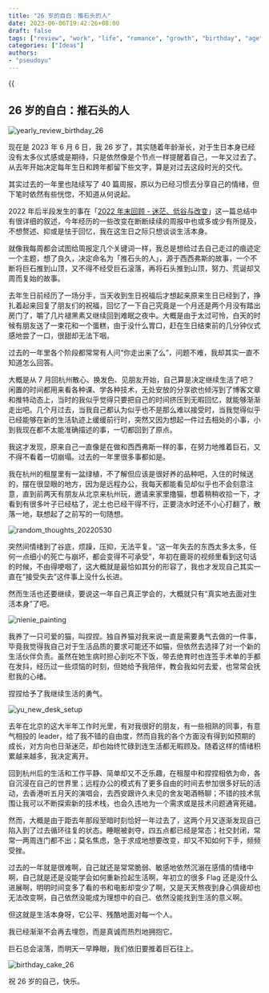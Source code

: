 ```yaml
---
title: "26 岁的自白：推石头的人"
date: 2023-06-06T19:42:26+08:00
draft: false
tags: ["review", "work", "life", "romance", "growth", "birthday", "age"]
categories: ["Ideas"]
authors:
- "pseudoyu"
---
```


{{<audio src="audios/here_after_us.mp3" caption="《后来的我们 - 五月天》" >}}

## 26 岁的自白：推石头的人

![yearly_review_birthday_26](https://image.pseudoyu.com/images/yearly_review_birthday_26.png)

现在是 2023 年 6 月 6 日，我 26 岁了，其实随着年龄渐长，对于生日本身已经没有太多仪式感或是期待，只是依然像是个节点一样提醒着自己，一年又过去了。从去年开始决定每年生日和跨年都留下些文字，算是对过去这段时光的交代。

其实过去的一年里也陆续写了 40 篇周报，原以为已经习惯去分享自己的情绪，但下笔时依然有些恍惚，不知道从何说起。

2022 年后半段发生的事在「[2022 年末回顾 - 迷茫、低谷与改变](https://www.pseudoyu.com/en/2022/12/31/yearly_review_2022/)」这一篇总结中有很详细的叙述，今年经历的一些改变在断断续续的周报中也或多或少有所提及，不想赘述、抑或是怯于回忆，我在这生日之际只想谈谈生活本身。

就像我每周都会试图给周报定几个关键词一样，我总是想给过去自己走过的痕迹定一个主题，想了良久，决定命名为「推石头的人」，源于西西弗斯的故事，一个不断将巨石推到山顶，又不得不经受巨石滚落，再将石头推到山顶，努力、荒诞却又周而复始的故事。

去年生日前经历了一场分手，当天收到生日祝福后才想起来原来生日已经到了，挣扎着起来回复了朋友们的祝福，回忆了一下自己究竟是一个月还是两个月没有踏出房门了，嚼了几片褪黑素又继续回到难眠之夜中。大概是由于太过可怜，白天的时候有朋友送了一束花和一个蛋糕，由于没什么胃口，赶在生日结束前的几分钟仪式感地尝了一口，很甜却无法下咽。

过去的一年里各个阶段都常常有人问“你走出来了么”，问题不难，我却其实一直不知道怎么回答。

大概是从 7 月回杭州散心、换发色、见朋友开始，自己算是决定继续生活了吧？闲置的时间都用来看各种课、学各种技术，无处安放的分享欲也倾泻到了博客文章和推特动态上，当时的我似乎觉得只要把自己的时间挤压到无暇回忆，就能够渐渐走出吧。几个月过去，当我自己都认为似乎也不是那么难以接受时，当我觉得似乎已经能够在新的生活轨迹上缓缓前行时，突然又因为想起一件过去相处的小事，小到我现在都不太能准确描述的事，一切都回到了原点。

我这才发现，原来自己一直像是在做和西西弗斯一样的事，在努力地推着巨石，又不得不看着一切崩塌。过去的一年里很多事都如是。

我在杭州的租屋里有一盆绿植，不了解但应该是很好养的品种吧，入住的时候送的，摆在很显眼的地方，因为是远程办公，我每天都能看见却似乎也不会刻意注意，直到前两天有朋友从北京来杭州玩，邀请来家里撸猫，想着稍稍收拾一下，才看到有很多叶子已经枯了，泥土也已经干得不行，正要浇水时还不小心打翻了，散落一地，联想起了之前写的一句随想。

![random_thoughts_20220530](https://image.pseudoyu.com/images/random_thoughts_20220530.png)

突然间情绪到了谷底，烦躁，压抑，无法平复。“这一年失去的东西太多太多，任何一点细小的死亡与崩坏，都会变得不可承受”，年初在鹿哥的视频里看到这句话的时候，不由得哽咽了，这大概就是最恰如其分的形容了，我也才发现自己其实一直在“接受失去”这件事上没什么长进。

然而生活也还要继续，要说这一年自己真正学会的，大概就只有“真实地去面对生活本身”了吧。

![nienie_painting](https://image.pseudoyu.com/images/nienie_painting.jpg)

我养了一只可爱的猫，叫捏捏。独自养猫对我来说一直是需要勇气去做的一件事，毕竟我觉得我自己对于生活品质的要求可能还不如猫，但依然去选择了对一个新的生活伙伴负责。虽然在她生病时担心到吃不下饭，带去绝育时也连签手术单的手都在发抖，经历过一些烦恼的时刻，但她给予我陪伴，教会我如何去爱，也常常会抚慰我的心绪。

捏捏给予了我继续生活的勇气。

![yu_new_desk_setup](https://image.pseudoyu.com/images/yu_new_desk_setup.jpg)

去年在北京的这大半年工作时光里，有对我很好的朋友，有一些相熟的同事，有意气相投的 leader，给了我不错的自由度，然而自我的各个方面没有得到如预期的成长，对方向也日渐迷茫，却也始终忙碌到连生活都无暇顾及。随着这样的情绪积累越来越多，我决定离开。

回到杭州后的生活和工作平静、简单却又不乏乐趣，在租屋中和捏捏相依为命，各自沉浸在自己的世界里；远程办公的模式有了更多自由的时间去参加很多好玩的活动，去香港听五月天的演唱会，去西安跟许久未见的舍友喝酒畅聊；不错的技术氛围让我可以不断探索新的技术栈，也会久违地为一个需求或是技术问题通宵死磕。

然而，大概是由于距去年那段至暗时刻恰好一年过去了，这两个月又逐渐发现自己陷入到了过去循环往复的状态。睡眠被剥夺，四五点都已经是常态；社交封闭，常常一两周连门都不出；莫名焦虑，急于求成地想要改变，却又不知如何下手，频频受挫。

过去的一年就是很难啊，自己就还是常常脆弱、敏感地依然沉溺在感情的情绪中啊，自己就是还是没能学会如何重新捡起生活啊，年初立的很多 Flag 还是没什么进展啊，明明时间变多了看的书和电影却变少了啊，又是天天熬夜到身心俱疲却也无法改变啊，自己依然没能成为理想中的自己、依然没能找到生活的意义啊。

但这就是生活本身呀，它公平、残酷地面对每一个人。

我已经渐渐不会再去埋怨，而是真诚而热烈地拥抱它。

巨石总会滚落，而明天一早睁眼，我们依旧要推着巨石往上。

![birthday_cake_26](https://image.pseudoyu.com/images/birthday_cake_26.jpg)

祝 26 岁的自己，快乐。
